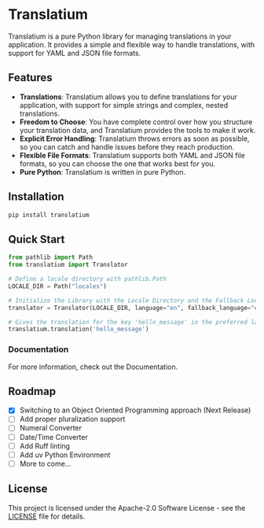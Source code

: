 # Translatium

Translatium is a pure Python library for managing translations in your application. It provides a simple and flexible way to handle translations, with support for YAML and JSON file formats.

## Features

- **Translations**: Translatium allows you to define translations for your application, with support for simple strings and complex, nested translations.
- **Freedom to Choose**: You have complete control over how you structure your translation data, and Translatium provides the tools to make it work.
- **Explicit Error Handling**: Translatium throws errors as soon as possible, so you can catch and handle issues before they reach production.
- **Flexible File Formats**: Translatium supports both YAML and JSON file formats, so you can choose the one that works best for you.
- **Pure Python**: Translatium is written in pure Python.

## Installation

```bash
pip install translatium
```

## Quick Start

```python
from pathlib import Path
from translatium import Translator

# Define a locale directory with pathlib.Path
LOCALE_DIR = Path("locales")

# Initialize the Library with the Locale Directory and the Fallback Locale
translator = Translator(LOCALE_DIR, language="en", fallback_language="en")

# Gives the translation for the key 'hello_message' in the preferred language if available, else in the fallback language
translatium.translation('hello_message')
```

### Documentation

For more information, check out the Documentation.

## Roadmap

- [x] Switching to an Object Oriented Programming approach (Next Release)
- [ ] Add proper pluralization support
- [ ] Numeral Converter
- [ ] Date/Time Converter
- [ ] Add Ruff linting
- [ ] Add uv Python Environment
- [ ] More to come...

## License

This project is licensed under the Apache-2.0 Software License - see the [LICENSE](LICENSE) file for details.
